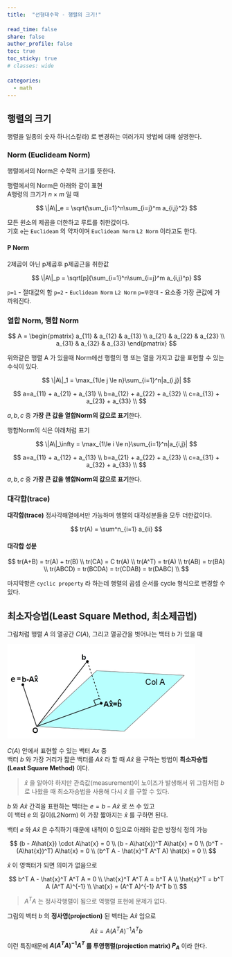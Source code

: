 ```yaml
---
title:  "선형대수학 - 행렬의 크기!"

read_time: false
share: false
author_profile: false
toc: true
toc_sticky: true
# classes: wide

categories:
  - math
---
```


## 행렬의 크기

행렬을 일종의 숫자 하나(스칼라) 로 변경하는 여러가지 방법에 대해 설명한다.  

### Norm (Euclideam Norm)

행렬에서의 Norm은 수학적 크기를 뜻한다.

행렬에서의 Norm은 아래와 같이 표현  
A행령의 크기가 $n \times m$ 일 때  

$$
\|A\|_e = \sqrt{\sum_{i=1}^n\sum_{i=j}^m a_{i,j}^2}
$$

모든 원소의 제곱을 더한하고 루트를 취한값이다.  
기호 `e`는 `Euclideam` 의 약자이며
`Euclideam Norm` `L2 Norm`  이라고도 한다. 

#### P Norm

2제곱이 아닌 p제곱후 p제곱근을 취한값

$$
\|A\|_p = \sqrt[p]{\sum_{i=1}^n\sum_{i=j}^m a_{i,j}^p}
$$

`p=1` - 절대값의 합
`p=2` - `Euclideam Norm` `L2 Norm`
`p=무한대` - 요소중 가장 큰값에 가까워진다.

### 열합 Norm, 행합 Norm

$$
A = \begin{pmatrix}
a_{11} & a_{12} & a_{13} \\
a_{21} & a_{22} & a_{23} \\
a_{31} & a_{32} & a_{33}
\end{pmatrix}
$$

위와같은 행렬 A 가 있을때 
Norm에선 행렬의 행 또는 열을 가지고 값을 표현할 수 있는 수식이 있다.

$$
\|A\|_1 = \max_{1\le j \le n}\sum_{i=1}^n|a_{i,j}|
$$

$$
a=a_{11} + a_{21} + a_{31} \\
b=a_{12} + a_{22} + a_{32} \\
c=a_{13} + a_{23} + a_{33} \\
$$

$a,b,c$ 중 **가장 큰 값을 열합Norm의 값으로 표기**한다.  

행합Norm의 식은 아래처럼 표기

$$
\|A\|_\infty = \max_{1\le i \le n}\sum_{i=1}^n|a_{i,j}|
$$

$$
a=a_{11} + a_{12} + a_{13} \\
b=a_{21} + a_{22} + a_{23} \\
c=a_{31} + a_{32} + a_{33} \\
$$

$a,b,c$ 중 **가장 큰 값을 행합Norm의 값으로 표기**한다.  

### 대각합(trace)

**대각합(trace)** 정사각해열에서만 가능하며 행렬의 대각성분들을 모두 더한값이다.  

$$ tr(A) = \sum^n_{i=1} a_{ii} $$

#### 대각합 성분

$$
tr(A+B) = tr(A) + tr(B) \\
tr(CA) = C tr(A) \\
tr(A^T) = tr(A) \\
tr(AB) = tr(BA) \\
tr(ABCD) = tr(BCDA) = tr(CDAB) = tr(DABC) \\
$$

마지막항은 `cyclic property` 라 하는데 행렬의 곱셉 순서를 cycle 형식으로 변경할 수 있다.  

## 최소자승법(Least Square Method, 최소제곱법)

그림처럼 행렬 $A$ 의 열공간 $C(A)$, 그리고 열공간을 벗어나는 백터 $b$ 가 있을 때  

![1](/assets/math/matrix/matrix16.png)

$C(A)$ 안에서 표현할 수 있는 백터 $Ax$ 중  
백터 $b$ 와 가장 거리가 짧은 백터를 $A\hat{x}$ 라 할 때 $A\hat{x}$ 을 구하는 방법이 **최소자승법(Least Square Method)** 이다.  

> $\hat{x}$ 을 알아야 하지만 관측값(measurement)이 노이즈가 발생해서 위 그림처럼 $b$ 로 나왔을 때 최소자승법을 사용해 다시 $\hat{x}$ 를 구할 수 있다.  

$b$ 와 $A\hat{x}$ 간격을 표현하는 백터는 $e = b-A\hat{x}$ 로 쓰 수 있고  
이 백터 $e$ 의 길이(L2Norm) 이 가장 짧아지는 $\hat{x}$ 를 구하면 된다.  

백터 $e$ 와 $A\hat{x}$ 은 수직하기 때문에 내적이 0 임으로 아래와 같은 방정식 정의 가능  

$$
(b - A\hat{x}) \cdot A\hat{x} = 0 \\
(b - A\hat{x})^T A\hat{x} = 0 \\
(b^T - (A\hat{x})^T) A\hat{x} = 0 \\
(b^T A - \hat{x}^T A^T A) \hat{x} = 0 \\
$$

$\hat{x}$ 이 영백터가 되면 의미가 없음으로  

$$
b^T A - \hat{x}^T A^T A = 0 \\
\hat{x}^T A^T A = b^T A \\
\hat{x}^T = b^T A (A^T A)^{-1} \\
\hat{x} = (A^T A)^{-1} A^T b \\
$$

> $A^TA$ 는 정사각행렬이 됨으로 역행렬 표현에 문제가 없다.  

그림의 벡터 $b$ 의 **정사영(projection)** 된 벡터는 $A\hat{x}$ 임으로  

$$ A\hat{x} = A(A^T A)^{-1} A^T b $$

이런 특징때문에 **$A(A^T A)^{-1} A^T$ 를 투영행렬(projection matrix) $P_A$** 이라 한다.  

